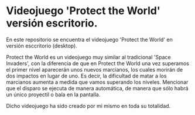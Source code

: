 # Videojuego 'Protect the World' versión escritorio.
En este repositorio se encuentra el videojuego 'Protect the World' en versión esccritorio (desktop). 

Protect the World es un videojuego muy similar al tradicional 'Space Invaders', con la diferencia de que en Protect the World una vez superamos el primer nivel aparecerán unos nuevos marcianos, los cuales morirán de dos impactos en lugar de uno. Es decir, la dificultad de matar a los marcianos aumenta a medida que vamos superando los niveles.
Mencionar que el disparo se ejecuta de manera automática, de manera que sólo habrá un único proyectil o bala en la pantalla.

Dicho videojuego ha sido creado por mi mismo en toda su totalidad.
